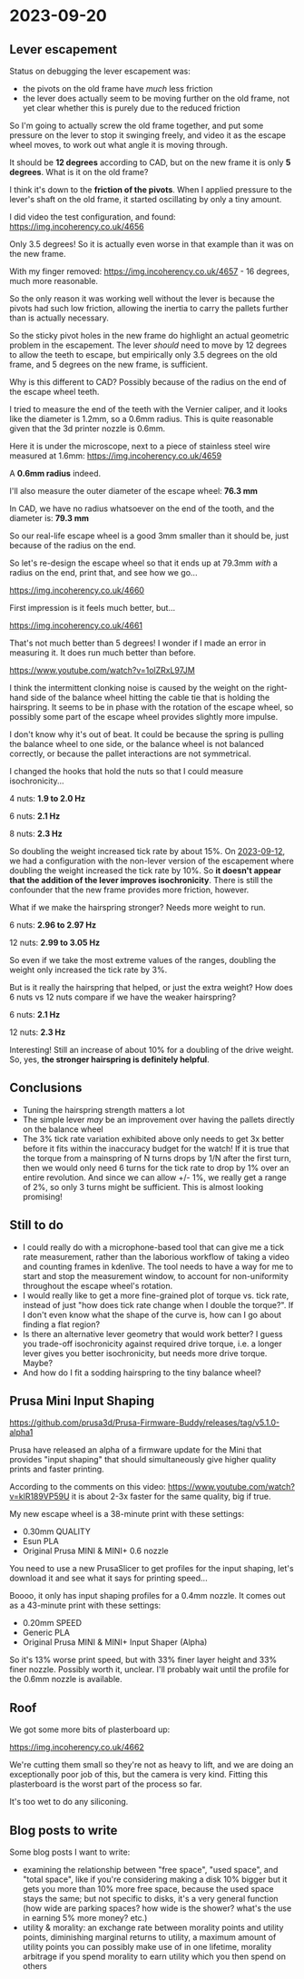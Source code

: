 # 2023-09-20

## Lever escapement

Status on debugging the lever escapement was: 

* the pivots on the old frame have *much* less friction
* the lever does actually seem to be moving further on the old frame, not yet clear whether this is purely due to the reduced friction

So I'm going to actually screw the old frame together, and put some pressure on the lever to stop it swinging
freely, and video it as the escape wheel moves, to work out what angle it is moving through.

It should be **12 degrees** according to CAD, but on the new frame it is only **5 degrees**. What is it on the old frame?

I think it's down to the **friction of the pivots**. When I applied pressure to the lever's shaft on the old frame,
it started oscillating by only a tiny amount.

I did video the test configuration, and found: https://img.incoherency.co.uk/4656

Only 3.5 degrees! So it is actually even worse in that example than it was on the new frame.

With my finger removed: https://img.incoherency.co.uk/4657 - 16 degrees, much more reasonable.

So the only reason it was working well without the lever is because the pivots had such low friction, allowing the inertia
to carry the pallets further than is actually necessary.

So the sticky pivot holes in the new frame do highlight an actual geometric problem in the escapement.
The lever *should* need to move by 12 degrees to allow the teeth to escape, but empirically only 3.5
degrees on the old frame, and 5 degrees on the new frame, is sufficient.

Why is this different to CAD? Possibly because of the radius on the end of the escape wheel teeth.

I tried to measure the end of the teeth with the Vernier caliper, and it looks like
the diameter is 1.2mm, so a 0.6mm radius. This is quite reasonable given that the 3d printer nozzle is 0.6mm.

Here it is under the microscope, next to a piece of stainless steel wire measured at 1.6mm: https://img.incoherency.co.uk/4659

A **0.6mm radius** indeed.

I'll also measure the outer diameter of the escape wheel: **76.3 mm**

In CAD, we have no radius whatsoever on the end of the tooth, and the diameter is: **79.3 mm**

So our real-life escape wheel is a good 3mm smaller than it should be, just because of the radius on the end.

So let's re-design the escape wheel so that it ends up at 79.3mm *with* a radius on the end, print that, and see
how we go...

https://img.incoherency.co.uk/4660

First impression is it feels much better, but...

https://img.incoherency.co.uk/4661

That's not much better than 5 degrees! I wonder if I made an error in measuring it. It does run much better than before.

https://www.youtube.com/watch?v=1olZRxL97JM

I think the intermittent clonking noise is caused by the weight on the right-hand side of the balance wheel hitting the cable tie that is holding the hairspring. It seems to be in phase with the rotation of the escape wheel, so possibly some part of the escape wheel provides slightly more impulse.

I don't know why it's out of beat. It could be because the spring is pulling the balance wheel to one side, or the balance wheel is not balanced correctly, or because the pallet interactions are not symmetrical.

I changed the hooks that hold the nuts so that I could measure isochronicity...

4 nuts: **1.9 to 2.0 Hz**

6 nuts: **2.1 Hz**

8 nuts: **2.3 Hz**

So doubling the weight increased tick rate by about 15%. On [2023-09-12](20230912.md), we had a configuration with
the non-lever version of the escapement where doubling the weight increased the tick rate by 10%. So **it doesn't appear
that the addition of the lever improves isochronicity**. There is still the confounder that the new frame provides more
friction, however.

What if we make the hairspring stronger? Needs more weight to run.

6 nuts: **2.96 to 2.97 Hz**

12 nuts: **2.99 to 3.05 Hz**

So even if we take the most extreme values of the ranges, doubling the weight only increased the tick rate by 3%.

But is it really the hairspring that helped, or just the extra weight? How does 6 nuts vs 12 nuts compare if we have the weaker hairspring?

6 nuts: **2.1 Hz**

12 nuts: **2.3 Hz**

Interesting! Still an increase of about 10% for a doubling of the drive weight. So, yes, **the stronger hairspring is definitely helpful**.

## Conclusions

* Tuning the hairspring strength matters a lot
* The simple lever *may* be an improvement over having the pallets directly on the balance wheel
* The 3% tick rate variation exhibited above only needs to get 3x better before it fits within the inaccuracy budget for the watch! If it
  is true that the torque from a mainspring of N turns drops by 1/N after the first turn, then we would only need 6 turns
  for the tick rate to drop by 1% over an entire revolution. And since we can allow +/- 1%, we really get a range of 2%, so only
  3 turns might be sufficient. This is almost looking promising!

## Still to do

* I could really do with a microphone-based tool that can give me a tick rate measurement, rather than the laborious workflow
of taking a video and counting frames in kdenlive. The tool needs to have a way for me to start and stop the measurement window,
to account for non-uniformity throughout the escape wheel's rotation.
* I would really like to get a more fine-grained plot of torque vs. tick rate, instead of just "how does tick rate change when I double
the torque?". If I don't even know what the shape of the curve is, how can I go about finding a flat region?
* Is there an alternative lever geometry that would work better? I guess you trade-off isochronicity against required drive torque, i.e.
a longer lever gives you better isochronicity, but needs more drive torque. Maybe?
* And how do I fit a sodding hairspring to the tiny balance wheel?

## Prusa Mini Input Shaping

https://github.com/prusa3d/Prusa-Firmware-Buddy/releases/tag/v5.1.0-alpha1

Prusa have released an alpha of a firmware update for the Mini that provides "input shaping" that should simultaneously give
higher quality prints and faster printing.

According to the comments on this video: https://www.youtube.com/watch?v=klR189VP59U it is about 2-3x faster for the same quality,
big if true.

My new escape wheel is a 38-minute print with these settings:

 * 0.30mm QUALITY
 * Esun PLA
 * Original Prusa MINI & MINI+ 0.6 nozzle

You need to use a new PrusaSlicer to get profiles for the input shaping, let's download it and see what it says for printing speed...

Boooo, it only has input shaping profiles for a 0.4mm nozzle. It comes out as a 43-minute
print with these settings:

* 0.20mm SPEED
* Generic PLA
* Original Prusa MINI & MINI+ Input Shaper (Alpha)

So it's 13% worse print speed, but with 33% finer layer height and 33% finer nozzle.
Possibly worth it, unclear. I'll probably wait until the profile for the 0.6mm nozzle is available.

## Roof

We got some more bits of plasterboard up:

https://img.incoherency.co.uk/4662

We're cutting them small so they're not as heavy to lift, and we are doing an exceptionally poor job of this, but
the camera is very kind. Fitting this plasterboard is the worst part of the process so far.

It's too wet to do any siliconing.

## Blog posts to write

Some blog posts I want to write:

* examining the relationship between "free space", "used space", and "total space", like if you're considering
making a disk 10% bigger but it gets you more than 10% more free space, because the used space stays the same;
but not specific to disks, it's a very general function (how wide are parking spaces? how wide is the shower? what's
the use in earning 5% more money? etc.)
* utility & morality: an exchange rate between morality points and utility points, diminishing marginal returns to utility,
a maximum amount of utility points you can possibly make use of in one lifetime, morality arbitrage if you spend morality to earn utility which you then spend on others
